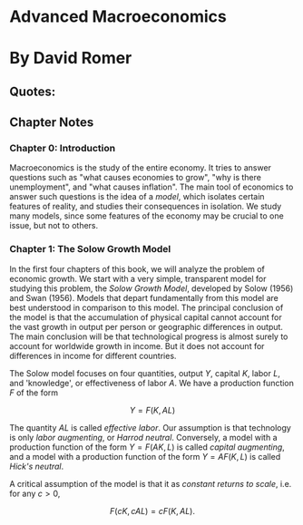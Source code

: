 # Advanced Macroeconomics
# By David Romer



## Quotes:




## Chapter Notes

### Chapter 0: Introduction

Macroeconomics is the study of the entire economy. It tries to answer questions such as "what causes economies to grow", "why is there unemployment", and "what causes inflation". The main tool of economics to answer such questions is the idea of a *model*, which isolates certain features of reality, and studies their consequences in isolation. We study many models, since some features of the economy may be crucial to one issue, but not to others.

### Chapter 1: The Solow Growth Model

In the first four chapters of this book, we will analyze the problem of economic growth. We start with a very simple, transparent model for studying this problem, the *Solow Growth Model*, developed by Solow (1956) and Swan (1956). Models that depart fundamentally from this model are best understood in comparison to this model. The principal conclusion of the model is that the accumulation of physical capital cannot account for the vast growth in output per person or geographic differences in output. The main conclusion will be that technological progress is almost surely to account for worldwide growth in income. But it does not account for differences in income for different countries.

The Solow model focuses on four quantities, output $Y$, capital $K$, labor $L$, and 'knowledge', or effectiveness of labor $A$. We have a production function $F$ of the form

$$ Y = F(K,AL) $$

The quantity $AL$ is called *effective labor*. Our assumption is that technology is only *labor augmenting*, or *Harrod neutral*. Conversely, a model with a production function of the form $Y = F(AK, L)$ is called *capital augmenting*, and a model with a production function of the form $Y = A F(K,L)$ is called *Hick's neutral*.

A critical assumption of the model is that it as *constant returns to scale*, i.e. for any $c > 0$,

$$ F(cK, cAL) = c F(K,AL). $$

